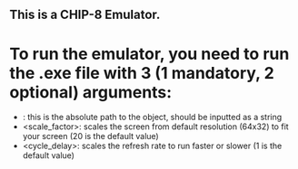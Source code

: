 ## This is a CHIP-8 Emulator.

# To run the emulator, you need to run the .exe file with 3 (1 mandatory, 2 optional) arguments:

- <path>: this is the absolute path to the object, should be inputted as a string
- <scale_factor>: scales the screen from default resolution (64x32) to fit your screen (20 is the default value)
- <cycle_delay>: scales the refresh rate to run faster or slower (1 is the default value)
